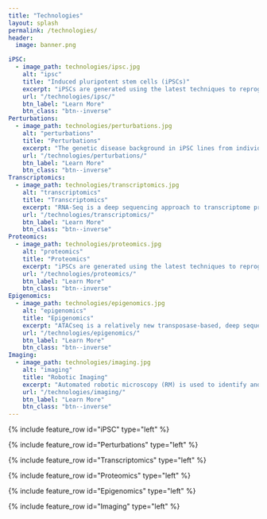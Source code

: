 ```yaml
---
title: "Technologies"
layout: splash
permalink: /technologies/
header:
  image: banner.png

iPSC:
  - image_path: technologies/ipsc.jpg
    alt: "ipsc"
    title: "Induced pluripotent stem cells (iPSCs)"
    excerpt: "iPSCs are generated using the latest techniques to reprogram, expand and characterize human iPS cells from human skin or blood tissues of healthy subjects and diseased patients. We then turn the iPS cells into specific cells of the human body, including components of the nervous system for use by researchers."
    url: "/technologies/ipsc/"
    btn_label: "Learn More"
    btn_class: "btn--inverse"
Perturbations:
  - image_path: technologies/perturbations.jpg
    alt: "perturbations"
    title: "Perturbations"
    excerpt: "The genetic disease background in iPSC lines from individuals with SMA (SMN1 mutation), C9ORF72 repeat expansion associated ALS (C9-ALS) and sporadic ALS are genetic perturbagens associated with relevant iPSC-derived CNS cell types we will generate (e.g. Motor neurons). Importantly, additional chemical perturbagens will be selected based on their applicability to a wide range of cell types and cellular signaling pathways."
    url: "/technologies/perturbations/"
    btn_label: "Learn More"
    btn_class: "btn--inverse"
Transcriptomics:
  - image_path: technologies/transcriptomics.jpg
    alt: "transcriptomics"
    title: "Transcriptomics"
    excerpt: "RNA-Seq is a deep sequencing approach to transcriptome profiling. Studies using this method will precisely measure the extent and complexity of transcriptional perturbations in iPSC derived motor neurons."
    url: "/technologies/transcriptomics/"
    btn_label: "Learn More"
    btn_class: "btn--inverse"
Proteomics:
  - image_path: technologies/proteomics.jpg
    alt: "proteomics"
    title: "Proteomics"
    excerpt: "iPSCs are generated using the latest techniques to reprogram, expand and characterize human iPS cells from human skin or blood tissues of healthy subjects and diseased patients. We then turn the iPS cells into specific cells of the human body, including components of the nervous system for use by researchers."
    url: "/technologies/proteomics/"
    btn_label: "Learn More"
    btn_class: "btn--inverse"
Epigenomics:
  - image_path: technologies/epigenomics.jpg
    alt: "epigenomics"
    title: "Epigenomics"
    excerpt: "ATACseq is a relatively new transposase-based, deep sequencing based epigenomic assay to map open chromatin regions and infer regulatory protein binding sites."
    url: "/technologies/epigenomics/"
    btn_label: "Learn More"
    btn_class: "btn--inverse"
Imaging:
  - image_path: technologies/imaging.jpg
    alt: "imaging"
    title: "Robotic Imaging"
    excerpt: "Automated robotic microscopy (RM) is used to identify and track live individual neurons in a high throughput and high content fashion over time. Automated image analysis is used to quantify intermediate changes in the physiology of a given cell and relate it to that cell's fate. From these measurements, mulivariate predictive dynamic models of cell fate are constructed that weigh co-variates based on the magnitude and nature of their predictive power. These models offer a signature of the cell's biology and a blueprint for rational therapeutic interventions."
    url: "/technologies/imaging/"
    btn_label: "Learn More"
    btn_class: "btn--inverse"
---
```


{% include feature_row id="iPSC" type="left" %}

{% include feature_row id="Perturbations" type="left" %}

{% include feature_row id="Transcriptomics" type="left" %}

{% include feature_row id="Proteomics" type="left" %}

{% include feature_row id="Epigenomics" type="left" %}

{% include feature_row id="Imaging" type="left" %}


